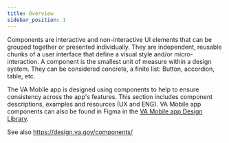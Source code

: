 ```yaml
---
title: Overview
sidebar_position: 1
---
```


Components are interactive and non-interactive UI elements that can be grouped together or presented individually. They are independent, reusable chunks of a user interface that define a visual style and/or micro-interaction. A component is the smallest unit of measure within a design system. They can be considered concrete, a finite list: Button, accordion, table, etc.

The VA Mobile app is designed using components to help to ensure consistency across the app's features. This section includes component descriptions, examples and resources (UX and ENG). VA Mobile app components can also be found in Figma in the [VA Mobile app Design Library](https://www.figma.com/file/QVLPB3eOunmKrgQOuOt0SU/VAMobile-DesignLibrary1.0-%F0%9F%93%90?node-id=501%3A40&t=P62TR9FmT9E6a4O2-1).

See also https://design.va.gov/components/
